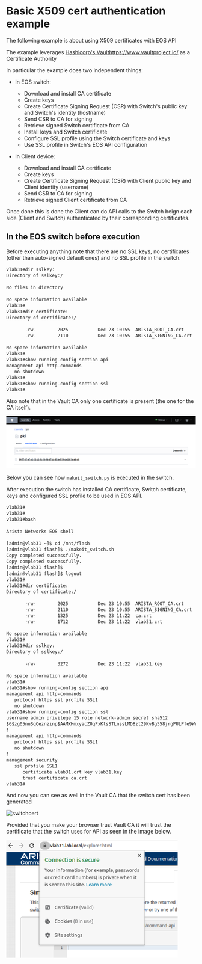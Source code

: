 # Basic X509 cert authentication example
The following example is about using X509 certificates with EOS API

The example leverages [Hashicorp's Vault](http://)https://www.vaultproject.io/ as a Certificate Authority

In particular the example does two independent things:

* In EOS switch:
  * Download and install CA certificate
  * Create keys
  * Create Certificate Signing Request (CSR) with Switch's public key and Switch's identity (hostname)
  * Send CSR to CA for signing
  * Retrieve signed Switch certificate from CA
  * Install keys and Switch certificate
  * Configure SSL profile using the Switch certificate and keys
  * Use SSL profile in Switch's EOS API configuration

* In Client device:
  * Download and install CA certificate
  * Create keys
  * Create Certificate Signing Request (CSR) with Client public key and Client identity (username)
  * Send CSR to CA for signing
  * Retrieve signed Client certificate from CA

Once done this is done the Client can do API calls to the Switch beign each side (Client and Switch) authenticated by their corresponding certificates.

## In the EOS switch before execution

Before executing anything note that there are no SSL keys, no certificates (other than auto-signed default ones) and no SSL profile in the switch.

```
vlab31#dir sslkey:
Directory of sslkey:/

No files in directory

No space information available
vlab31#
vlab31#dir certificate:
Directory of certificate:/

       -rw-        2025           Dec 23 10:55  ARISTA_ROOT_CA.crt
       -rw-        2110           Dec 23 10:55  ARISTA_SIGNING_CA.crt

No space information available
vlab31#
vlab31#show running-config section api
management api http-commands
   no shutdown
vlab31#
vlab31#show running-config section ssl
vlab31#
```

Also note that in the Vault CA only one certificate is present (the one for the CA itself).

![cacert](https://github.com/aristaiberia/automation101/blob/main/day2_api/example5_x509certs/images/cacert.png)

Below you can see how `makeit_switch.py` is executed in the switch.

After execution the switch has installed CA certificate, Switch certificate, keys and configured SSL profile to be used in EOS API.

```
vlab31#
vlab31#
vlab31#bash

Arista Networks EOS shell

[admin@vlab31 ~]$ cd /mnt/flash               
[admin@vlab31 flash]$ ./makeit_switch.sh 
Copy completed successfully.
Copy completed successfully.
[admin@vlab31 flash]$ 
[admin@vlab31 flash]$ logout
vlab31#
vlab31#dir certificate:
Directory of certificate:/

       -rw-        2025           Dec 23 10:55  ARISTA_ROOT_CA.crt
       -rw-        2110           Dec 23 10:55  ARISTA_SIGNING_CA.crt
       -rw-        1325           Dec 23 11:22  ca.crt
       -rw-        1712           Dec 23 11:22  vlab31.crt

No space information available
vlab31#
vlab31#dir sslkey:
Directory of sslkey:/

       -rw-        3272           Dec 23 11:22  vlab31.key

No space information available
vlab31#
vlab31#show running-config section api
management api http-commands
   protocol https ssl profile SSL1
   no shutdown
vlab31#show running-config section ssl
username admin privilege 15 role network-admin secret sha512 $6$zg05nuSqCeznzinp$AAMXHmxyacZ0qFxKtsSTLnssLMD8zt29KvBg558jrgPULPfe9WrwfaU07EeWQrw22ud.h5S8e5cR0XwWwZyec0
!
management api http-commands
   protocol https ssl profile SSL1
   no shutdown
!
management security
   ssl profile SSL1
      certificate vlab31.crt key vlab31.key
      trust certificate ca.crt
vlab31#
```

And now you can see as well in the Vault CA that the switch cert has been generated

![switchcert](https://github.com/aristaiberia/automation101/blob/main/day2_api/example5_x509certs/images/switch.png)

Provided that you make your browser trust Vault CA it will trust the certificate that the switch uses for API as seen in the image below.

![browser](https://github.com/aristaiberia/automation101/blob/main/day2_api/example5_x509certs/images/browser.png)
